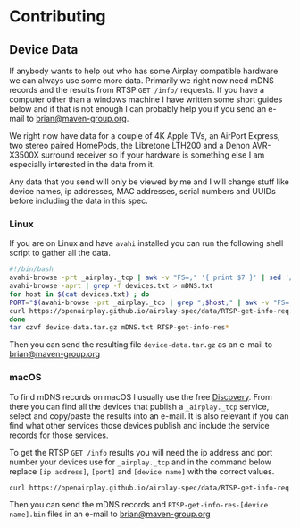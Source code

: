 # Contributing

## Device Data

If anybody wants to help out who has some Airplay compatible hardware we
can always use some more data. Primarily we right now need mDNS records
and the results from RTSP <code>GET /info/</code> requests. If you have
a computer other than a windows machine I have written some short guides
below and if that is not enough I can probably help you if you send
an e-mail to <a href="brian@maven-group.org">brian@maven-group.org</a>.

We right now have data for a couple of 4K Apple TVs, an AirPort Express,
two stereo paired HomePods, the Libretone LTH200 and a Denon AVR-X3500X
surround receiver so if your hardware is something else I am especially
interested in the data from it.

Any data that you send will only be viewed by me and I will change stuff
like device names, ip addresses, MAC addresses, serial numbers and UUIDs
before including the data in this spec.

### Linux

If you are on Linux and have <code>avahi</code> installed you can run the following
shell script to gather all the data.

```bash
#!/bin/bash
avahi-browse -prt _airplay._tcp | awk -v "FS=;" '{ print $7 }' | sed '/^\s*$/d' > devices.txt
avahi-browse -aprt | grep -f devices.txt > mDNS.txt
for host in $(cat devices.txt) ; do
PORT="$(avahi-browse -prt _airplay._tcp | grep ";$host;" | awk -v "FS=;" '{print $9}' | sed '/^\s*$/d')"
curl https://openairplay.github.io/airplay-spec/data/RTSP-get-info-req.bin | nc -w 2 "$host" $PORT > "RTSP-get-info-res-$host.bin"
done
tar czvf device-data.tar.gz mDNS.txt RTSP-get-info-res*
```

Then you can send the resulting file `device-data.tar.gz`
as an e-mail to [brian@maven-group.org](mailto:brian@maven-group.org)


### macOS

To find mDNS records on macOS I usually use the free
[Discovery](https://itunes.apple.com/dk/app/discovery-dns-sd-browser/id1381004916?mt=12).
From there you can find all the devices that publish a `_airplay._tcp`
service, select and copy/paste the results into an e-mail. It is also
relevant if you can find what other services those devices publish and
include the service records for those services.

To get the RTSP <code>GET /info</code> results you will need the ip address and
port number your devices use for `_airplay._tcp` and in the command below
replace `[ip address]`, `[port]` and `[device name]` with the correct values.


```bash
curl https://openairplay.github.io/airplay-spec/data/RTSP-get-info-req.bin | nc -w 2 [ip address] [port] > RTSP-get-info-res-[device name].bin
```


Then you can send the mDNS records and `RTSP-get-info-res-[device name].bin`
files in an e-mail to [brian@maven-group.org](mailto:brian@maven-group.org)
